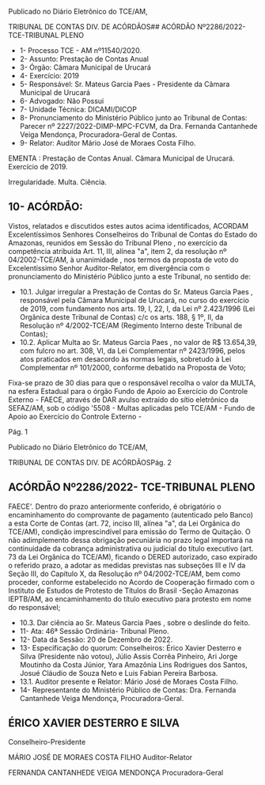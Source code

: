 Publicado  no  Diário  Eletrônico do TCE/AM,

TRIBUNAL DE CONTAS DIV. DE ACÓRDÃOS## ACÓRDÃO Nº2286/2022- TCE-TRIBUNAL PLENO

- 1- Processo TCE - AM nº11540/2020.
- 2- Assunto: Prestação de Contas Anual
- 3- Órgão: Câmara Municipal de Urucará
- 4- Exercício: 2019
- 5- Responsável: Sr. Mateus Garcia Paes - Presidente da Câmara Municipal de Urucará
- 6- Advogado: Não Possui
- 7- Unidade Técnica: DICAMI/DICOP
- 8- Pronunciamento  do  Ministério  Público  junto  ao  Tribunal  de  Contas: Parecer  nº 2227/2022-DIMP-MPC-FCVM, da Dra. Fernanda Cantanhede Veiga Mendonça, Procuradora-Geral de Contas.
- 9- Relator: Auditor Mário José de Moraes Costa Filho.

EMENTA : Prestação  de  Contas  Anual. Câmara Municipal de Urucará. Exercício de 2019.

Irregularidade. Multa. Ciência.

## 10-  ACÓRDÃO:

Vistos,  relatados  e  discutidos  estes  autos  acima  identificados, ACORDAM Excelentíssimos Senhores Conselheiros do Tribunal de Contas do Estado do Amazonas, reunidos em Sessão do Tribunal Pleno , no exercício da competência atribuída Art. 11, III, alínea  "a",  item  2,  da  resolução  nº  04/2002-TCE/AM, à  unanimidade , nos  termos  da proposta  de  voto  do  Excelentíssimo  Senhor  Auditor-Relator, em  divergência com  o pronunciamento do Ministério Público junto a este Tribunal, no sentido de:

- 10.1. Julgar  irregular a  Prestação  de  Contas  do Sr.  Mateus  Garcia Paes , responsável  pela  Câmara  Municipal  de  Urucará,  no  curso  do exercício  de  2019,  com  fundamento  nos  arts.  19,  I,  22,  I,  da  Lei  nº 2.423/1996 (Lei Orgânica deste Tribunal de Contas) c/c os arts. 188, § 1º,  II,  da  Resolução  nº  4/2002-TCE/AM  (Regimento  Interno  deste Tribunal de Contas);
- 10.2. Aplicar Multa ao Sr. Mateus Garcia Paes , no valor de R$ 13.654,39, com  fulcro no art. 308, VI, da Lei Complementar  nº 2423/1996,  pelos  atos  praticados  em  desacordo  às  normas  legais, sobretudo  à  Lei  Complementar  nº  101/2000,  conforme  debatido  na Proposta de Voto;

Fixa-se  prazo  de  30  dias  para  que  o  responsável  recolha  o  valor  da MULTA, na esfera Estadual para o órgão Fundo de Apoio ao Exercício do Controle Externo - FAECE, através de DAR avulso extraído do sítio eletrônico da SEFAZ/AM, sob o código '5508 - Multas aplicadas pelo TCE/AM  -  Fundo  de  Apoio  ao  Exercício  do  Controle  Externo  -

Pág. 1

Publicado  no  Diário  Eletrônico do TCE/AM,

TRIBUNAL DE CONTAS DIV. DE ACÓRDÃOSPág. 2

## ACÓRDÃO Nº2286/2022- TCE-TRIBUNAL PLENO

FAECE'.  Dentro  do  prazo  anteriormente  conferido,  é  obrigatório  o encaminhamento  do  comprovante  de  pagamento  (autenticado  pelo Banco)  a  esta  Corte  de  Contas  (art.  72,  inciso  III,  alínea  "a",  da  Lei Orgânica  do  TCE/AM),  condição  imprescindível  para  emissão  do Termo de Quitação. O não adimplemento dessa obrigação pecuniária no prazo legal importará na continuidade da cobrança administrativa ou judicial do título executivo (art. 73 da Lei Orgânica do TCE/AM), ficando o  DERED  autorizado,  caso  expirado  o  referido  prazo,  a  adotar  as medidas previstas nas subseções III e IV da Seção III, do Capítulo X, da  Resolução  nº  04/2002-TCE/AM,  bem  como  proceder,  conforme estabelecido  no  Acordo  de  Cooperação  firmado  com  o  Instituto  de Estudos  de  Protesto  de Títulos do Brasil -Seção  Amazonas  IEPTB/AM,  ao  encaminhamento  do  título  executivo  para  protesto  em nome do responsável;

- 10.3. Dar ciência ao Sr. Mateus Garcia Paes , sobre o deslinde do feito.
- 11-  Ata: 46ª Sessão Ordinária- Tribunal Pleno.
- 12-  Data da Sessão: 20 de Dezembro de 2022.
- 13-  Especificação do quorum: Conselheiros: Érico Xavier Desterro e Silva (Presidente não  votou),  Júlio  Assis  Corrêa  Pinheiro,  Ari  Jorge  Moutinho  da  Costa  Júnior,  Yara Amazônia  Lins  Rodrigues  dos  Santos,  Josué  Cláudio  de  Souza  Neto  e  Luis  Fabian Pereira Barbosa.
- 13.1. Auditor presente e Relator: Mário José de Moraes Costa Filho.
- 14-  Representante do Ministério Público de Contas: Dra. Fernanda Cantanhede Veiga Mendonça, Procuradora-Geral.

## ÉRICO XAVIER DESTERRO E SILVA

Conselheiro-Presidente

MÁRIO JOSÉ DE MORAES COSTA FILHO Auditor-Relator

FERNANDA CANTANHEDE VEIGA MENDONÇA Procuradora-Geral